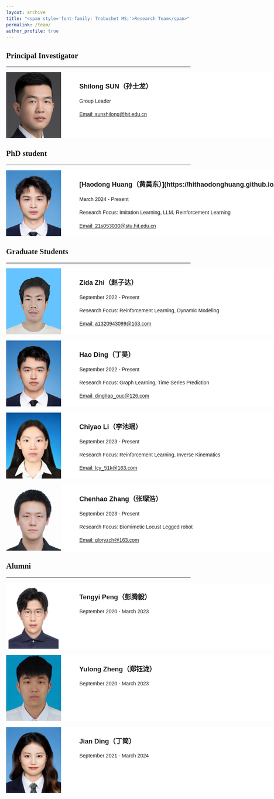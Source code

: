 ```yaml
---
layout: archive
title: "<span style='font-family: Trebuchet MS;'>Research Team</span>"
permalink: /team/
author_profile: true
---
```


<style>
.members{
    background-color:white;
    width:1000px;
    height:180px;
    overflow:hidden;
    font-family: 'Trebuchet MS', sans-serif; /* 使用 Trebuchet MS 字体 */
}
.pic{
    width:150px;
    height:150px;
    float:left;
}
.pic img{
    display:block;
    width:150px;
    height:210px;
}
.text{
    width:800px;
    height:150px;
    float:right;
    font-family: 'Trebuchet MS', sans-serif; /* 使用 Trebuchet MS 字体 */
    font-size: 14px;
    line-height: 1.6;
}
.text h3 {
    font-size: 18px;
    margin-bottom: 5px;
}
.text p {
    margin-bottom: 8px;
}
</style>

<h2><span style='font-family: Trebuchet MS;'>Principal Investigator</span></h2>
<hr>
<div class="members">
    <div class="pic">
        <img src="/images/ssl.png" alt="" />
    </div>
    <div class="text">
        <h3>Shilong SUN（孙士龙）</h3>
        <p>Group Leader</p>
        <p><a href="mailto:sunshilong@hit.edu.cn">Email: sunshilong@hit.edu.cn</a></p>
    </div>
</div>

<h2><span style='font-family: Trebuchet MS;'>PhD student</span></h2>
<hr>
<div class="members">
    <div class="pic">
        <img src="/images/hhd.jpg" alt="" />
    </div>
    <div class="text">
        <h3>[Haodong Huang（黄昊东）](https://hithaodonghuang.github.io/)</h3>
        <p>March 2024 - Present </p>
        <p>Research Focus: Imitation Learning, LLM, Reinforcement Learning </p>
        <p><a href="mailto:21s053030@stu.hit.edu.cn">Email: 21s053030@stu.hit.edu.cn</a></p>
    </div>
</div>

<h2><span style='font-family: Trebuchet MS;'>Graduate Students</span></h2>
<hr>
<div class="members">
    <div class="pic">
        <img src="/images/zzd.jpg" alt="" />
    </div>
    <div class="text">
        <h3>Zida Zhi（赵子达）</h3>
        <p>September 2022 - Present </p>
        <p>Research Focus: Reinforcement Learning, Dynamic Modeling</p>
        <p><a href="mailto:a1320943099@163.com">Email: a1320943099@163.com</a></p>
    </div>
</div>

<br>
<div class="members">
    <div class="pic">
        <img src="/images/dh.png" alt="" />
    </div>
    <div class="text">
        <h3>Hao Ding（丁昊）</h3>
        <p>September 2022 - Present </p>
        <p>Research Focus: Graph Learning, Time Series Prediction</p>
        <p><a href="mailto:dinghao_ouc@126.com">Email: dinghao_ouc@126.com</a></p>
    </div>
</div>

<br>
<div class="members">
    <div class="pic">
        <img src="/images/lcy.jpg" alt="" />
    </div>
    <div class="text">
        <h3>Chiyao Li（李池瑶）</h3>
        <p>September 2023 - Present </p>
        <p>Research Focus: Reinforcement Learning, Inverse Kinematics</p>
        <p><a href="mailto:lcy_51k@163.com">Email: lcy_51k@163.com</a></p>
    </div>
</div>

<br>
<div class="members">
    <div class="pic">
        <img src="/images/zch.jpg" alt="" />
    </div>
    <div class="text">
        <h3>Chenhao Zhang（张琛浩）</h3>
        <p>September 2023 - Present </p>
        <p>Research Focus: Biomimetic Locust Legged robot</p>
        <p><a href="mailto:gloryzch@163.com">Email: gloryzch@163.com</a></p>
    </div>
</div>


<h2><span style='font-family: Trebuchet MS;'>Alumni</span></h2>
<hr>
<div class="members">
    <div class="pic">
        <img src="/images/pty.jpg" alt="" />
    </div>
    <div class="text">
        <h3>Tengyi Peng（彭腾毅）</h3>
        <p>September 2020 - March 2023 </p>
    </div>
</div>


<br>
<div class="members">
    <div class="pic">
        <img src="/images/zyl.png" alt="" />
    </div>
    <div class="text">
        <h3>Yulong Zheng（郑钰泷）</h3>
        <p>September 2020 - March 2023 </p>
    </div>
</div>

<br>
<div class="members">
    <div class="pic">
        <img src="/images/dj.jpg" alt="" />
    </div>
    <div class="text">
        <h3>Jian Ding（丁简）</h3>
        <p>September 2021 - March 2024 </p>
    </div>
</div>